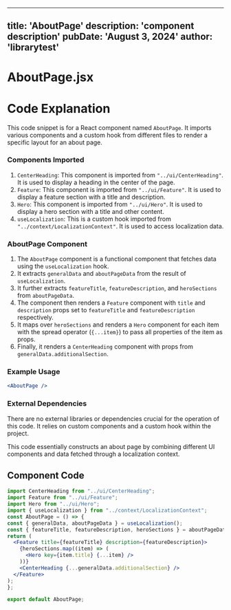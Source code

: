 ---
  title: 'AboutPage'
  description: 'component description'
  pubDate: 'August 3, 2024'
  author: 'librarytest'
  ---
  
  
  
  # AboutPage.jsx
  # Code Explanation

This code snippet is for a React component named `AboutPage`. It imports various components and a custom hook from different files to render a specific layout for an about page.

### Components Imported
1. `CenterHeading`: This component is imported from `"../ui/CenterHeading"`. It is used to display a heading in the center of the page.
2. `Feature`: This component is imported from `"../ui/Feature"`. It is used to display a feature section with a title and description.
3. `Hero`: This component is imported from `"../ui/Hero"`. It is used to display a hero section with a title and other content.
4. `useLocalization`: This is a custom hook imported from `"../context/LocalizationContext"`. It is used to access localization data.

### AboutPage Component
1. The `AboutPage` component is a functional component that fetches data using the `useLocalization` hook.
2. It extracts `generalData` and `aboutPageData` from the result of `useLocalization`.
3. It further extracts `featureTitle`, `featureDescription`, and `heroSections` from `aboutPageData`.
4. The component then renders a `Feature` component with `title` and `description` props set to `featureTitle` and `featureDescription` respectively.
5. It maps over `heroSections` and renders a `Hero` component for each item with the spread operator (`{...item}`) to pass all properties of the item as props.
6. Finally, it renders a `CenterHeading` component with props from `generalData.additionalSection`.

### Example Usage
```jsx
<AboutPage />
```

### External Dependencies
There are no external libraries or dependencies crucial for the operation of this code. It relies on custom components and a custom hook within the project.

This code essentially constructs an about page by combining different UI components and data fetched through a localization context.
  
  ## Component Code
  ```jsx
  import CenterHeading from "../ui/CenterHeading";
import Feature from "../ui/Feature";
import Hero from "../ui/Hero";
import { useLocalization } from "../context/LocalizationContext";
const AboutPage = () => {
  const { generalData, aboutPageData } = useLocalization();
  const { featureTitle, featureDescription, heroSections } = aboutPageData;
  return (
    <Feature title={featureTitle} description={featureDescription}>
      {heroSections.map((item) => (
        <Hero key={item.title} {...item} />
      ))}
      <CenterHeading {...generalData.additionalSection} />
    </Feature>
  );
};

export default AboutPage;
  ```
  